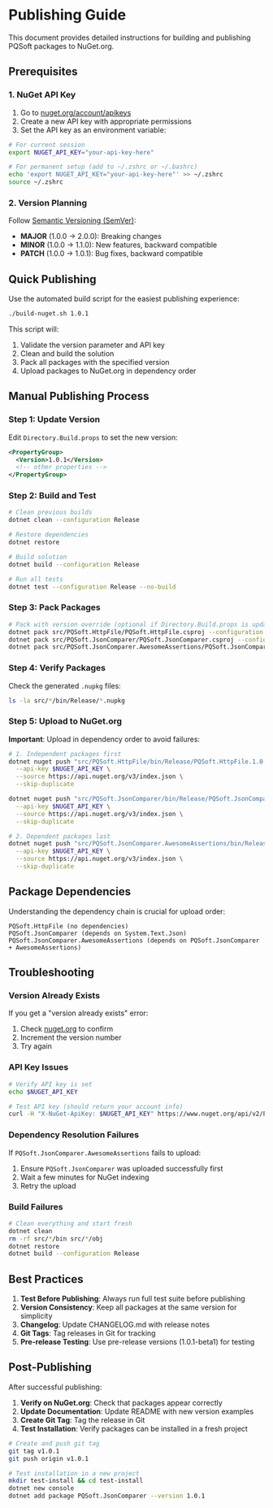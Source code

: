 # Publishing Guide

This document provides detailed instructions for building and publishing PQSoft packages to NuGet.org.

## Prerequisites

### 1. NuGet API Key

1. Go to [nuget.org/account/apikeys](https://www.nuget.org/account/apikeys)
2. Create a new API key with appropriate permissions
3. Set the API key as an environment variable:

```bash
# For current session
export NUGET_API_KEY="your-api-key-here"

# For permanent setup (add to ~/.zshrc or ~/.bashrc)
echo 'export NUGET_API_KEY="your-api-key-here"' >> ~/.zshrc
source ~/.zshrc
```

### 2. Version Planning

Follow [Semantic Versioning (SemVer)](https://semver.org/):
- **MAJOR** (1.0.0 → 2.0.0): Breaking changes
- **MINOR** (1.0.0 → 1.1.0): New features, backward compatible
- **PATCH** (1.0.0 → 1.0.1): Bug fixes, backward compatible

## Quick Publishing

Use the automated build script for the easiest publishing experience:

```bash
./build-nuget.sh 1.0.1
```

This script will:
1. Validate the version parameter and API key
2. Clean and build the solution
3. Pack all packages with the specified version
4. Upload packages to NuGet.org in dependency order

## Manual Publishing Process

### Step 1: Update Version

Edit `Directory.Build.props` to set the new version:

```xml
<PropertyGroup>
  <Version>1.0.1</Version>
  <!-- other properties -->
</PropertyGroup>
```

### Step 2: Build and Test

```bash
# Clean previous builds
dotnet clean --configuration Release

# Restore dependencies
dotnet restore

# Build solution
dotnet build --configuration Release

# Run all tests
dotnet test --configuration Release --no-build
```

### Step 3: Pack Packages

```bash
# Pack with version override (optional if Directory.Build.props is updated)
dotnet pack src/PQSoft.HttpFile/PQSoft.HttpFile.csproj --configuration Release --no-build -p:Version=1.0.1
dotnet pack src/PQSoft.JsonComparer/PQSoft.JsonComparer.csproj --configuration Release --no-build -p:Version=1.0.1
dotnet pack src/PQSoft.JsonComparer.AwesomeAssertions/PQSoft.JsonComparer.AwesomeAssertions.csproj --configuration Release --no-build -p:Version=1.0.1
```

### Step 4: Verify Packages

Check the generated `.nupkg` files:

```bash
ls -la src/*/bin/Release/*.nupkg
```

### Step 5: Upload to NuGet.org

**Important**: Upload in dependency order to avoid failures:

```bash
# 1. Independent packages first
dotnet nuget push "src/PQSoft.HttpFile/bin/Release/PQSoft.HttpFile.1.0.1.nupkg" \
  --api-key $NUGET_API_KEY \
  --source https://api.nuget.org/v3/index.json \
  --skip-duplicate

dotnet nuget push "src/PQSoft.JsonComparer/bin/Release/PQSoft.JsonComparer.1.0.1.nupkg" \
  --api-key $NUGET_API_KEY \
  --source https://api.nuget.org/v3/index.json \
  --skip-duplicate

# 2. Dependent packages last
dotnet nuget push "src/PQSoft.JsonComparer.AwesomeAssertions/bin/Release/PQSoft.JsonComparer.AwesomeAssertions.1.0.1.nupkg" \
  --api-key $NUGET_API_KEY \
  --source https://api.nuget.org/v3/index.json \
  --skip-duplicate
```

## Package Dependencies

Understanding the dependency chain is crucial for upload order:

```text
PQSoft.HttpFile (no dependencies)
PQSoft.JsonComparer (depends on System.Text.Json)
PQSoft.JsonComparer.AwesomeAssertions (depends on PQSoft.JsonComparer + AwesomeAssertions)
```

## Troubleshooting

### Version Already Exists

If you get a "version already exists" error:
1. Check [nuget.org](https://www.nuget.org/packages) to confirm
2. Increment the version number
3. Try again

### API Key Issues

```bash
# Verify API key is set
echo $NUGET_API_KEY

# Test API key (should return your account info)
curl -H "X-NuGet-ApiKey: $NUGET_API_KEY" https://www.nuget.org/api/v2/Packages
```

### Dependency Resolution Failures

If `PQSoft.JsonComparer.AwesomeAssertions` fails to upload:
1. Ensure `PQSoft.JsonComparer` was uploaded successfully first
2. Wait a few minutes for NuGet indexing
3. Retry the upload

### Build Failures

```bash
# Clean everything and start fresh
dotnet clean
rm -rf src/*/bin src/*/obj
dotnet restore
dotnet build --configuration Release
```

## Best Practices

1. **Test Before Publishing**: Always run full test suite before publishing
2. **Version Consistency**: Keep all packages at the same version for simplicity
3. **Changelog**: Update CHANGELOG.md with release notes
4. **Git Tags**: Tag releases in Git for tracking
5. **Pre-release Testing**: Use pre-release versions (1.0.1-beta1) for testing

## Post-Publishing

After successful publishing:

1. **Verify on NuGet.org**: Check that packages appear correctly
2. **Update Documentation**: Update README with new version examples
3. **Create Git Tag**: Tag the release in Git
4. **Test Installation**: Verify packages can be installed in a fresh project

```bash
# Create and push git tag
git tag v1.0.1
git push origin v1.0.1

# Test installation in a new project
mkdir test-install && cd test-install
dotnet new console
dotnet add package PQSoft.JsonComparer --version 1.0.1
```
